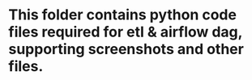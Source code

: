 # This folder contains python code files required for etl & airflow dag, supporting screenshots and other files. 

